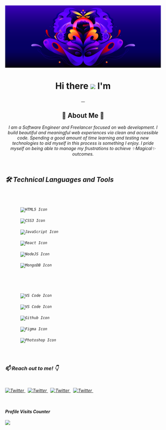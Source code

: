 <!-- Banner Section -->

[![Discord HQ blog post](images/1_OwhFqcgiiuLEUOGfTN3aEg.png)](https://discord.com/blog/an-update-on-racial-equity-at-discord-through-inclusion-diversity-and-purpose-efforts)

<!-- Intro Section -->
<h1 align="center"> Hi there <img src="https://media.giphy.com/media/hvRJCLFzcasrR4ia7z/giphy.gif" width="40px"> I'm </h2>
<p align="center">
    <a href="https://github.com/rayanthoney" target="_blank" >
    <img height="35px" src="https://img.shields.io/badge/-R%20A%20Y-bb100c?style=plastic&for-the-badge&labelColor=black&logo=Apache&logoColor=b39700  " alt="">&nbsp;&nbsp;
    <img height="35px"  src="https://img.shields.io/badge/-A%20N%20T%20H%20O%20N%20E%20Y-074a2e?style=plastic&for-the-badge&labelColor=black&logo=ApacheKylin&logoColor=b39700  " alt="">
    </a>
</p>

<!-- About Me Section -->

<h2 align="center">🎇 About Me 🌟 </h2>
<p align="center" >
<em>I am a Software Engineer and Freelancer focused on web development. I build beautiful and meaningful web experiences via clean and accessible code. Spending a good amount of time learning and testing new technologies to aid myself in this process is something I enjoy. I pride myself on being able to manage my frustrations to achieve ✨Magical✨ outcomes.<eem>

</p>
<br>

<!-- Skills Section -->

<h2 align="left">🛠 Technical Languages and Tools </h2>

<br>

<p>
    <code>
    <img width="37px" style="margin-left: 20px" src="https://cdn.jsdelivr.net/gh/devicons/devicon/icons/html5/html5-original.svg" alt="HTML5 Icon">
    </code>&nbsp;<code>
    <img width="37px" style="margin-left: 20px" src="https://cdn.jsdelivr.net/gh/devicons/devicon/icons/css3/css3-original.svg"alt="CSS3 Icon">
    </code>&nbsp;<code>
    <img width="37px" style="margin-left: 20px" src="https://cdn.jsdelivr.net/gh/devicons/devicon/icons/javascript/javascript-original.svg"alt="JavaScript Icon">
    </code>&nbsp;<code>
    <img width="37px" style="margin-left: 20px" src="https://cdn.jsdelivr.net/gh/devicons/devicon/icons/react/react-original.svg"alt="React Icon">
    </code>&nbsp;<code>
    <img width="37px" style="margin-left: 20px" src="https://cdn.jsdelivr.net/gh/devicons/devicon/icons/nodejs/nodejs-original.svg" alt="NodeJS Icon">
    </code>&nbsp;<code>
    <img width="37px" style="margin-left: 20px" src="https://cdn.jsdelivr.net/gh/devicons/devicon/icons/mongodb/mongodb-original.svg" alt="MongoDB Icon">
    </code>
</p>
<br>
<p>
    <code>
    <img width="37px" style="margin-left: 20px" src="https://cdn.jsdelivr.net/gh/devicons/devicon/icons/vscode/vscode-original.svg"alt="VS Code Icon">
    </code>&nbsp;<code>    
    <img width="37px" style="margin-left: 20px" src="https://cdn.jsdelivr.net/gh/devicons/devicon/icons/ubuntu/ubuntu-plain.svg"alt="VS Code Icon">
    </code>&nbsp;<code>
    <img width="37px" style="margin-left: 20px" src="https://api.iconify.design/logos:github-octocat.svg"alt="Github Icon">
    </code>&nbsp;<code>
    <img width="37px" style="margin-left: 20px" src="https://cdn.jsdelivr.net/gh/devicons/devicon/icons/figma/figma-original.svg"alt="Figma Icon">
    </code>&nbsp;<code>
    <img width="37px" style="margin-left: 20px" src="https://cdn.jsdelivr.net/gh/devicons/devicon/icons/photoshop/photoshop-plain.svg"alt="Photoshop Icon">
    </code>
</p>
<br>

<!-- Social Media Section -->

<h3 align="left">📫 Reach out to me! 👇</h3>
<br>
<p>
    <a href="https://twitter.com/rayanthoney" target="_blank">
        <img src="https://img.shields.io/badge/-@RayAnthoney-1a8cd8?style=plastic&labelColor=black&logo=twitter&logoColor=white&logoWidth=17" alt="Twitter">
    </a>&nbsp;
    <a href="https://www.youtube.com/channel/UCDW8GTuI220OFKhjWlmoa8Q" target="_blank">
        <img src="https://img.shields.io/badge/-RayAnthoney-d01c28?style=plastic&labelColor=black&logo=youtube&logoColor=white&logoWidth=17" alt="Twitter">
    </a>&nbsp;
    <a href="https://instagram.com/rayanthoney" target="_blank">
        <img src="https://img.shields.io/badge/-RayAnthoney-8d48c1?style=plastic&labelColor=black&logo=instagram&logoColor=white&logoWidth=17" alt="Twitter">
    </a>&nbsp;
    <a href="mailto:rmaxey911@gmail.com" target="_blank">
        <img src="https://img.shields.io/badge/-rmaxey911@gmail-ea4336?style=plastic&labelColor=black&logo=gmail&logoColor=white&logoWidth=17" alt="Twitter">
    </a>&nbsp;
</p>
<br>

_<h4 align="left">Profile Visits Counter<h4>_

![](https://komarev.com/ghpvc/?username=rayanthoney-username&color=dc143c&style=plastic&label=WELCOME+VISITORS)
